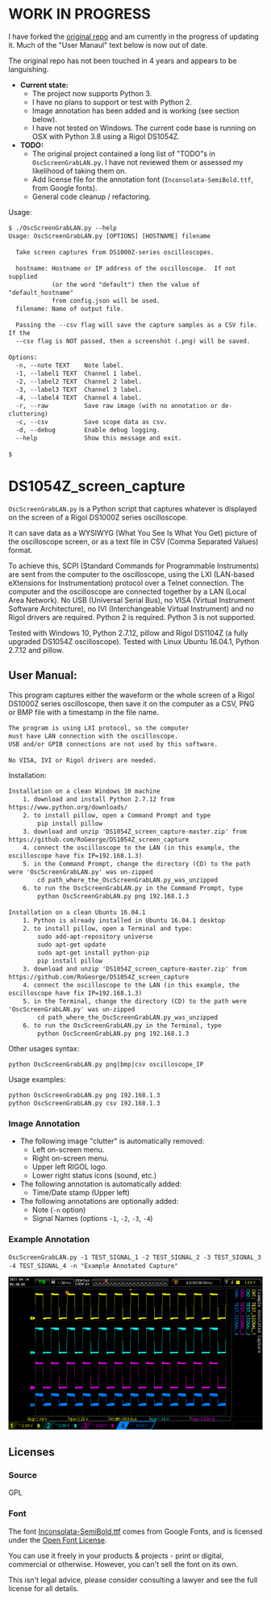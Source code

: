 # WORK IN PROGRESS
I have forked the [original repo](https://github.com/RoGeorge/DS1054Z_screen_capture) and am currently in the progress of updating it.  Much of the "User Manaul" text below is now out of date.

The original repo has not been touched in 4 years and appears to be languishing.

- **Current state:**
    - The project now supports Python 3.
    - I have no plans to support or test with Python 2.
    - Image annotation has been added and is working (see section below).
    - I have not tested on Windows. The current code base is running on OSX with Python 3.8 using a Rigol DS1054Z.
- **TODO:**
    - The original project contained a long list of "TODO"s in `OscScreenGrabLAN.py`.  I have not reviewed them or assessed my likelihood of taking them on.
    - Add license file for the annotation font (`Inconsolata-SemiBold.ttf`, from Google fonts).
    - General code cleanup / refactoring.

Usage:
```
$ ./OscScreenGrabLAN.py --help
Usage: OscScreenGrabLAN.py [OPTIONS] [HOSTNAME] filename

  Take screen captures from DS1000Z-series oscilloscopes.

  hostname: Hostname or IP address of the oscilloscope.  If not supplied
            (or the word "default") then the value of "default_hostname"
            from config.json will be used.
  filename: Name of output file.

  Passing the --csv flag will save the capture samples as a CSV file. If the
  --csv flag is NOT passed, then a screenshot (.png) will be saved.

Options:
  -n, --note TEXT    Note label.
  -1, --label1 TEXT  Channel 1 label.
  -2, --label2 TEXT  Channel 2 label.
  -3, --label3 TEXT  Channel 3 label.
  -4, --label4 TEXT  Channel 4 label.
  -r, --raw          Save raw image (with no annotation or de-cluttering)
  -c, --csv          Save scope data as csv.
  -d, --debug        Enable debug logging.
  --help             Show this message and exit.

$
```
# DS1054Z_screen_capture

`OscScreenGrabLAN.py` is a Python script that captures
whatever is displayed on the screen of a Rigol DS1000Z series oscilloscope.

It can save data as a WYSIWYG (What You See Is What You Get) picture of the oscilloscope screen,
 or as a text file in CSV (Comma Separated Values) format.

To achieve this, SCPI (Standard Commands for Programmable Instruments) are sent from the computer
to the oscilloscope, using the LXI (LAN-based eXtensions for Instrumentation) protocol over a Telnet connection.
The computer and the oscilloscope are connected together by a LAN (Local Area Network).
No USB (Universal Serial Bus), no VISA (Virtual Instrument Software Architecture),
no IVI (Interchangeable Virtual Instrument) and no Rigol drivers are required.
Python 2 is required. Python 3 is not supported.

Tested with Windows 10, Python 2.7.12, pillow and Rigol DS1104Z (a fully upgraded DS1054Z oscilloscope).
Tested with Linux Ubuntu 16.04.1, Python 2.7.12 and pillow.


## User Manual:
This program captures either the waveform or the whole screen
    of a Rigol DS1000Z series oscilloscope, then save it on the computer
    as a CSV, PNG or BMP file with a timestamp in the file name.

    The program is using LXI protocol, so the computer
    must have LAN connection with the oscilloscope.
    USB and/or GPIB connections are not used by this software.

    No VISA, IVI or Rigol drivers are needed.
	
Installation:

    Installation on a clean Windows 10 machine
	    1. download and install Python 2.7.12 from https://www.python.org/downloads/
		2. to install pillow, open a Command Prompt and type
		    pip install pillow
		3. download and unzip 'DS1054Z_screen_capture-master.zip' from https://github.com/RoGeorge/DS1054Z_screen_capture
		4. connect the oscilloscope to the LAN (in this example, the oscilloscope have fix IP=192.168.1.3)
		5. in the Command Prompt, change the directory (CD) to the path were 'OscScreenGrabLAN.py' was un-zipped
		    cd path_where_the_OscScreenGrabLAN.py_was_unzipped
		6. to run the OscScreenGrabLAN.py in the Command Prompt, type
		    python OscScreenGrabLAN.py png 192.168.1.3
			
	Installation on a clean Ubuntu 16.04.1
	    1. Python is already installed in Ubuntu 16.04.1 desktop
	    2. to install pillow, open a Terminal and type:
		    sudo add-apt-repository universe
			sudo apt-get update
			sudo apt-get install python-pip
			pip install pillow
		3. download and unzip 'DS1054Z_screen_capture-master.zip' from https://github.com/RoGeorge/DS1054Z_screen_capture
		4. connect the oscilloscope to the LAN (in this example, the oscilloscope have fix IP=192.168.1.3)
		5. in the Terminal, change the directory (CD) to the path were 'OscScreenGrabLAN.py' was un-zipped
		    cd path_where_the_OscScreenGrabLAN.py_was_unzipped
		6. to run the OscScreenGrabLAN.py in the Terminal, type
		    python OscScreenGrabLAN.py png 192.168.1.3			
	
Other usages syntax:

    python OscScreenGrabLAN.py png|bmp|csv oscilloscope_IP

Usage examples:

    python OscScreenGrabLAN.py png 192.168.1.3
    python OscScreenGrabLAN.py csv 192.168.1.3

### Image Annotation

- The following image "clutter" is automatically removed:
    - Left on-screen menu.
    - Right on-screen menu.
    - Upper left RIGOL logo.
    - Lower right status icons (sound, etc.)
- The following annotation is automatically added:
    - Time/Date stamp (Upper left)
- The following annotations are optionally added:
    - Note (`-n` option)
    - Signal Names (options `-1`, `-2`, `-3`, `-4`)

### Example Annotation
`OscScreenGrabLAN.py -1 TEST_SIGNAL_1 -2 TEST_SIGNAL_2 -3 TEST_SIGNAL_3 -4 TEST_SIGNAL_4 -n "Example Annotated Capture"`

![](captures/Example_Annotated_Capture.png)

## Licenses
### Source
GPL
### Font
The font [Inconsolata-SemiBold.ttf](https://fonts.google.com/specimen/Inconsolata#about) comes from Google Fonts, and is licensed under the [Open Font License](https://scripts.sil.org/cms/scripts/page.php?site_id=nrsi&id=OFL).

You can use it freely in your products & projects - print or digital, commercial or otherwise. However, you can't sell the font on its own.

This isn't legal advice, please consider consulting a lawyer and see the full license for all details.